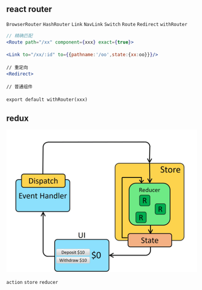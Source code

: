 ## react router

`BrowserRouter` `HashRouter` `Link` `NavLink` `Switch` `Route` `Redirect` `withRouter`

```jsx
// 精确匹配
<Route path="/xx" component={xxx} exact={true}>

<Link to="/xx/:id" to={{pathname:'/oo',state:{xx:oo}}}/>

// 重定向
<Redirect>

// 普通组件

export default withRouter(xxx)
```

## redux

![redux](./images/redux.gif)

`action` `store` `reducer`
